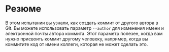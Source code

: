 # Резюме

В этом испытании вы узнали, как создать коммит от другого автора в Git. Вы можете использовать параметр `--author` для изменения имени и электронной почты автора коммита. Этот параметр полезен, когда вам нужно присвоить коммит другому человеку, например, когда вы коммитите код от имени коллеги, которая не может сделать это.
